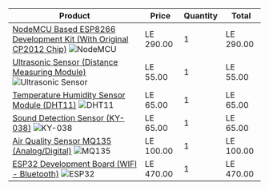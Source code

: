 | Product                                                                 | Price    | Quantity | Total    |
|-------------------------------------------------------------------------|----------|----------|----------|
| [NodeMCU Based ESP8266 Development Kit (With Original CP2012 Chip)](https://circuits-elec.com/products/nodemcu-based-esp8266-development-kit-with-original-cp2012-chip) ![NodeMCU](https://cdn.shopify.com/s/files/1/0598/5551/4966/products/1_1.jpg?v=1693878484) | LE 290.00 | 1        | LE 290.00 |
| [Ultrasonic Sensor (Distance Measuring Module)](https://circuits-elec.com/products/ultrasonic-sensor-distance-measuring-module) ![Ultrasonic Sensor](https://cdn.shopify.com/s/files/1/0598/5551/4966/products/HC-SR04_2.jpg?v=1693877408) | LE 55.00  | 1        | LE 55.00  |
| [Temperature Humidity Sensor Module (DHT11)](https://circuits-elec.com/products/temperature-humidity-sensor-module-dht11) ![DHT11](https://cdn.shopify.com/s/files/1/0598/5551/4966/products/DHT11_2.jpg?v=1693877437) | LE 65.00  | 1        | LE 65.00  |
| [Sound Detection Sensor (KY-038)](https://circuits-elec.com/products/sound-detection-sensor-ky-038) ![KY-038](https://cdn.shopify.com/s/files/1/0598/5551/4966/products/KY-038_1.jpg?v=1693877441) | LE 65.00  | 1        | LE 65.00  |
| [Air Quality Sensor MQ135 (Analog/Digital)](https://circuits-elec.com/products/air-quality-sensor-mq135-analog-digital) ![MQ135](https://cdn.shopify.com/s/files/1/0598/5551/4966/products/MQ135_1.jpg?v=1693877446) | LE 100.00 | 1        | LE 100.00 |
| [ESP32 Development Board (WIFI - Bluetooth)](https://circuits-elec.com/products/esp32-development-board-wifi-bluetooth) ![ESP32](https://cdn.shopify.com/s/files/1/0598/5551/4966/products/ESP32_1.jpg?v=1693877403) | LE 470.00 | 1        | LE 470.00 |
